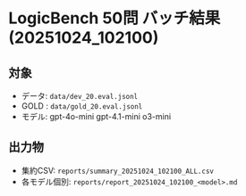# LogicBench 50問 バッチ結果 (20251024_102100)

## 対象
- データ: `data/dev_20.eval.jsonl`
- GOLD : `data/gold_20.eval.jsonl`
- モデル: gpt-4o-mini gpt-4.1-mini o3-mini

## 出力物
- 集約CSV: `reports/summary_20251024_102100_ALL.csv`
- 各モデル個別: `reports/report_20251024_102100_<model>.md`
